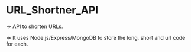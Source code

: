 # URL_Shortner_API

 => API to shorten URLs.
 
 => It uses Node.js/Express/MongoDB to store the long, short and url code for each.
